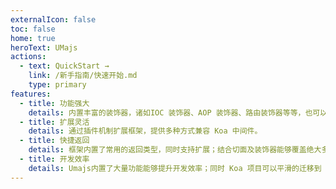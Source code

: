 ```yaml
---
externalIcon: false
toc: false
home: true
heroText: UMajs
actions:
  - text: QuickStart →
    link: /新手指南/快速开始.md
    type: primary
features:
  - title: 功能强大
    details: 内置丰富的装饰器，诸如IOC 装饰器、AOP 装饰器、路由装饰器等等，也可以自定义装饰器。
  - title: 扩展灵活
    details: 通过插件机制扩展框架，提供多种方式兼容 Koa 中间件。
  - title: 快捷返回
    details: 框架内置了常用的返回类型，同时支持扩展；结合切面及装饰器能够覆盖绝大多数业务场景。
  - title: 开发效率
    details: Umajs内置了大量功能能够提升开发效率；同时 Koa 项目可以平滑的迁移到 Umajs。
---
```


<Footer />
